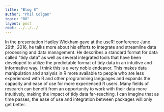 ```yaml
---
title: "Blog 8"
author: "Phil Colgan"
topic: "08"
layout: post
root: ../../../
---
```

In the presentation Hadley Wickham gave at the useR! conference June 29th, 2016, he talks more about his efforts to integrate and streamline data processing and data management. He describes a standard format for data called "tidy data" as well as several integrated tools that have been developed to utilize the predictable format of tidy data in an intuitive and informative way. I think this is a very noble endeavor. This makes data manipulation and analysis in R more available to people who are less experienced with R and other programming languages and expands the capacity and ease of use for more experienced R users. Many fields of research can benefit from an opportunity to work with their data more intuitively, making the impact of tidy data far-reaching. I can imagine that as time passes, the ease of use and integration between packages will only get better.

